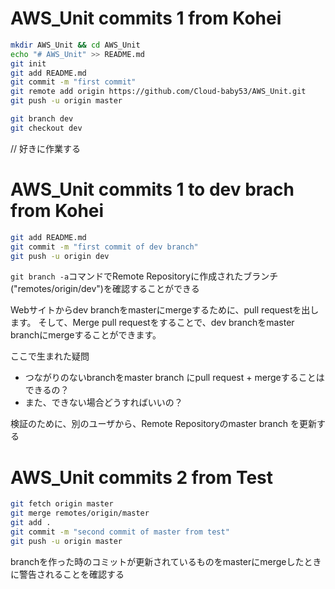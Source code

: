 # AWS_Unit commits 1 from Kohei

```bash
mkdir AWS_Unit && cd AWS_Unit
echo "# AWS_Unit" >> README.md
git init
git add README.md
git commit -m "first commit"
git remote add origin https://github.com/Cloud-baby53/AWS_Unit.git
git push -u origin master

git branch dev
git checkout dev
```

// 好きに作業する

# AWS_Unit commits 1 to dev brach from Kohei
```bash
git add README.md
git commit -m "first commit of dev branch"
git push -u origin dev
```

`git branch -a`コマンドでRemote Repositoryに作成されたブランチ("remotes/origin/dev")を確認することができる

Webサイトからdev branchをmasterにmergeするために、pull requestを出します。
そして、Merge pull requestをすることで、dev branchをmaster branchにmergeすることができます。


ここで生まれた疑問
- つながりのないbranchをmaster branch にpull request + mergeすることはできるの？
- また、できない場合どうすればいいの？

検証のために、別のユーザから、Remote Repositoryのmaster branch を更新する

# AWS_Unit commits 2 from Test

```bash
git fetch origin master
git merge remotes/origin/master
git add .
git commit -m "second commit of master from test"
git push -u origin master
```

branchを作った時のコミットが更新されているものをmasterにmergeしたときに警告されることを確認する
